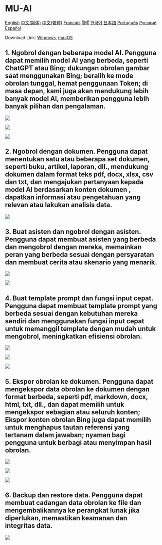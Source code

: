 # MU-AI

[English](./README.md)
[中文(简体)](./README-zh-CN.md)
[中文(繁體)](./README-zh-HK.md)
[Français](./README-fr-FR.md)
[हिन्दी](./README-hi-IN.md)
[한국어](./README-ko-KR.md)
[日本語](./README-ja-JP.md)
[Português](./README-pt-PT.md)
[Русский](./README-ru-RU.md)
[Español](./README-es-ES.md)

Download Link: [Windows](https://raw.githubusercontent.com/MicroUtil/muai/main/bin/MU-AI_0.1.0_x64-GH.msi.zip),
[macOS](https://raw.githubusercontent.com/MicroUtil/muai/main/bin/MU-AI_0.1.0_x64-GH.dmg)

## 1. Ngobrol dengan beberapa model AI. Pengguna dapat memilih model AI yang berbeda, seperti ChatGPT atau Bing; dukungan obrolan gambar saat menggunakan Bing; beralih ke mode obrolan tunggal, hemat penggunaan Token; di masa depan, kami juga akan mendukung lebih banyak model AI, memberikan pengguna lebih banyak pilihan dan pengalaman.

![](https://raw.githubusercontent.com/MicroUtil/muai/main/web/images/dark/1-1.jpg)

![](https://raw.githubusercontent.com/MicroUtil/muai/main/web/images/dark/1-2.jpg)

![](https://raw.githubusercontent.com/MicroUtil/muai/main/web/images/dark/1-3.jpg)

## 2. Ngobrol dengan dokumen. Pengguna dapat menentukan satu atau beberapa set dokumen, seperti buku, artikel, laporan, dll., mendukung dokumen dalam format teks pdf, docx, xlsx, csv dan txt, dan mengajukan pertanyaan kepada model AI berdasarkan konten dokumen , dapatkan informasi atau pengetahuan yang relevan atau lakukan analisis data.

![](https://raw.githubusercontent.com/MicroUtil/muai/main/web/images/dark/2-1.jpg)

## 3. Buat asisten dan ngobrol dengan asisten. Pengguna dapat membuat asisten yang berbeda dan mengobrol dengan mereka, memainkan peran yang berbeda sesuai dengan persyaratan dan membuat cerita atau skenario yang menarik.

![](https://raw.githubusercontent.com/MicroUtil/muai/main/web/images/dark/3-1.jpg)

![](https://raw.githubusercontent.com/MicroUtil/muai/main/web/images/dark/3-2.jpg)

## 4. Buat template prompt dan fungsi input cepat. Pengguna dapat membuat template prompt yang berbeda sesuai dengan kebutuhan mereka sendiri dan menggunakan fungsi input cepat untuk memanggil template dengan mudah untuk mengobrol, meningkatkan efisiensi obrolan.

![](https://raw.githubusercontent.com/MicroUtil/muai/main/web/images/dark/4-1.jpg)

![](https://raw.githubusercontent.com/MicroUtil/muai/main/web/images/dark/4-2.jpg)

![](https://raw.githubusercontent.com/MicroUtil/muai/main/web/images/dark/4-3.jpg)

## 5. Ekspor obrolan ke dokumen. Pengguna dapat mengekspor data obrolan ke dokumen dengan format berbeda, seperti pdf, markdown, docx, html, txt, dll., dan dapat memilih untuk mengekspor sebagian atau seluruh konten; Ekspor konten obrolan Bing juga dapat memilih untuk menghapus tautan referensi yang tertanam dalam jawaban; nyaman bagi pengguna untuk berbagi atau menyimpan hasil obrolan.

![](https://raw.githubusercontent.com/MicroUtil/muai/main/web/images/dark/5-1.jpg)

![](https://raw.githubusercontent.com/MicroUtil/muai/main/web/images/dark/5-2.jpg)

![](https://raw.githubusercontent.com/MicroUtil/muai/main/web/images/dark/5-3.jpg)

## 6. Backup dan restore data. Pengguna dapat membuat cadangan data obrolan ke file dan mengembalikannya ke perangkat lunak jika diperlukan, memastikan keamanan dan integritas data.

![](https://raw.githubusercontent.com/MicroUtil/muai/main/web/images/dark/6-1.jpg)

